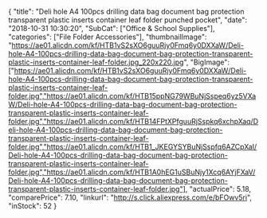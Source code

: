 {
	"title": "Deli hole A4 100pcs drilling data bag document bag protection transparent plastic inserts container leaf folder punched pocket",
	"date": "2018-10-31 10:30:20",
	"SubCat": ["Office & School Supplies"],
	"categories": ["File Folder Accessories"],
	"thumbnailImage": "https://ae01.alicdn.com/kf/HTB1vS2sXO6guuRjy0Fmq6y0DXXaW/Deli-hole-A4-100pcs-drilling-data-bag-document-bag-protection-transparent-plastic-inserts-container-leaf-folder.jpg_220x220.jpg",
	"BigImage": ["https://ae01.alicdn.com/kf/HTB1vS2sXO6guuRjy0Fmq6y0DXXaW/Deli-hole-A4-100pcs-drilling-data-bag-document-bag-protection-transparent-plastic-inserts-container-leaf-folder.jpg","https://ae01.alicdn.com/kf/HTB15ppNG79WBuNjSspeq6yz5VXaW/Deli-hole-A4-100pcs-drilling-data-bag-document-bag-protection-transparent-plastic-inserts-container-leaf-folder.jpg","https://ae01.alicdn.com/kf/HTB14FPtXPfguuRjSspkq6xchpXaq/Deli-hole-A4-100pcs-drilling-data-bag-document-bag-protection-transparent-plastic-inserts-container-leaf-folder.jpg","https://ae01.alicdn.com/kf/HTB1_JKEGYSYBuNjSspfq6AZCpXaI/Deli-hole-A4-100pcs-drilling-data-bag-document-bag-protection-transparent-plastic-inserts-container-leaf-folder.jpg","https://ae01.alicdn.com/kf/HTB1A0hEG1uSBuNjy1Xcq6AYjFXaV/Deli-hole-A4-100pcs-drilling-data-bag-document-bag-protection-transparent-plastic-inserts-container-leaf-folder.jpg"],
	"actualPrice": 5.18,
	"comparePrice": 7.10,
	"linkurl": "http://s.click.aliexpress.com/e/bFOwv5ri",
	"inStock": 52
}
